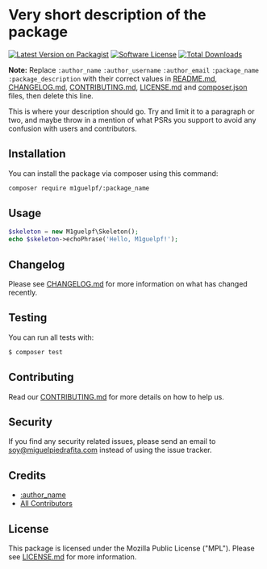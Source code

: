 # Very short description of the package

[![Latest Version on Packagist](https://img.shields.io/packagist/v/m1guelpf/:package_name.svg?style=flat-square)](https://packagist.org/packages/m1guelpf/:package_name)
[![Software License](https://img.shields.io/badge/license-AGPLv3-blue.svg?style=flat-square)](LICENSE.md)
[![Total Downloads](https://img.shields.io/packagist/dt/m1guelpf/:package_name.svg?style=flat-square)](https://packagist.org/packages/m1guelpf/:package_name)

**Note:** Replace ```:author_name``` ```:author_username``` ```:author_email``` ```:package_name``` ```:package_description``` with their correct values in [README.md](README.md), [CHANGELOG.md](CHANGELOG.md), [CONTRIBUTING.md](CONTRIBUTING.md), [LICENSE.md](LICENSE.md) and [composer.json](composer.json) files, then delete this line.

This is where your description should go. Try and limit it to a paragraph or two, and maybe throw in a mention of what PSRs you support to avoid any confusion with users and contributors.

## Installation

You can install the package via composer using this command:

``` bash
composer require m1guelpf/:package_name
```

## Usage

``` php
$skeleton = new M1guelpf\Skeleton();
echo $skeleton->echoPhrase('Hello, M1guelpf!');
```

## Changelog

Please see [CHANGELOG.md](CHANGELOG.md) for more information on what has changed recently.

## Testing

You can run all tests with:

``` bash
$ composer test
```

## Contributing

Read our [CONTRIBUTING.md](CONTRIBUTING.md) for more details on how to help us.

## Security

If you find any security related issues, please send an email to soy@miguelpiedrafita.com instead of using the issue tracker.

## Credits

- [:author_name](https://github.com/:author_username)
- [All Contributors](../../contributors)

## License

This package is licensed under the Mozilla Public License ("MPL"). Please see [LICENSE.md](LICENSE.md) for more information.
